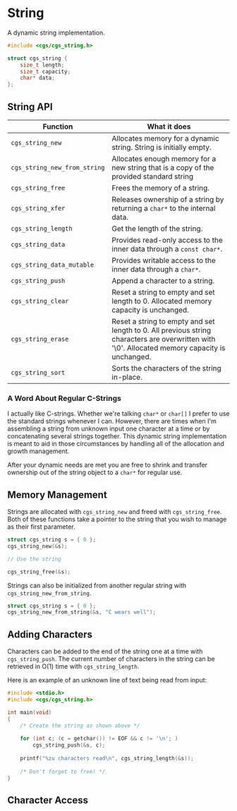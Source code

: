 # String

A dynamic string implementation.

```C
#include <cgs/cgs_string.h>

struct cgs_string {
	size_t length;
	size_t capacity;
	char* data;
};
```

## String API

|Function|What it does|
|---|---|
|`cgs_string_new`|Allocates memory for a dynamic string. String is initially empty.|
|`cgs_string_new_from_string`|Allocates enough memory for a new string that is a copy of the provided standard string|
|`cgs_string_free`|Frees the memory of a string.|
|`cgs_string_xfer`|Releases ownership of a string by returning a `char*` to the internal data.|
|`cgs_string_length`|Get the length of the string.|
|`cgs_string_data`|Provides read-only access to the inner data through a `const char*`.|
|`cgs_string_data_mutable`|Provides writable access to the inner data through a `char*`.|
|`cgs_string_push`|Append a character to a string.|
|`cgs_string_clear`|Reset a string to empty and set length to 0. Allocated memory capacity is unchanged.|
|`cgs_string_erase`|Reset a string to empty and set length to 0. All previous string characters are overwritten with '\0'. Allocated memory capacity is unchanged.|
|`cgs_string_sort`|Sorts the characters of the string in-place.|

### A Word About Regular C-Strings

I actually like C-strings. Whether we're talking `char*` or `char[]` I prefer to use the standard strings whenever I can. However, there are times when I'm assembling a string from unknown input one character at a time or by concatenating several strings together. This dynamic string implementation is meant to aid in those circumstances by handling all of the allocation and growth management.

After your dynamic needs are met you are free to shrink and transfer ownership out of the string object to a `char*` for regular use.

## Memory Management

Strings are allocated with `cgs_string_new` and freed with `cgs_string_free`. Both of these functions take a pointer to the string that you wish to manage as their first parameter.

```C
struct cgs_string s = { 0 };
cgs_string_new(&s);

// Use the string

cgs_string_free(&s);
```

Strings can also be initialized from another regular string with `cgs_string_new_from_string`.

```C
struct cgs_string s = { 0 };
cgs_string_new_from_string(&s, "C wears well");
```

## Adding Characters

Characters can be added to the end of the string one at a time with `cgs_string_push`. The current number of characters in the string can be retrieved in O(1) time with `cgs_string_length`.

Here is an example of an unknown line of text being read from input:

```C
#include <stdio.h>
#include <cgs/cgs_string.h>

int main(void)
{
	/* Create the string as shown above */
	
	for (int c; (c = getchar()) != EOF && c != '\n'; )
		cgs_string_push(&s, c);
		
	printf("%zu characters read\n", cgs_string_length(&s));
	
	/* Don't forget to free! */
}
```

## Character Access